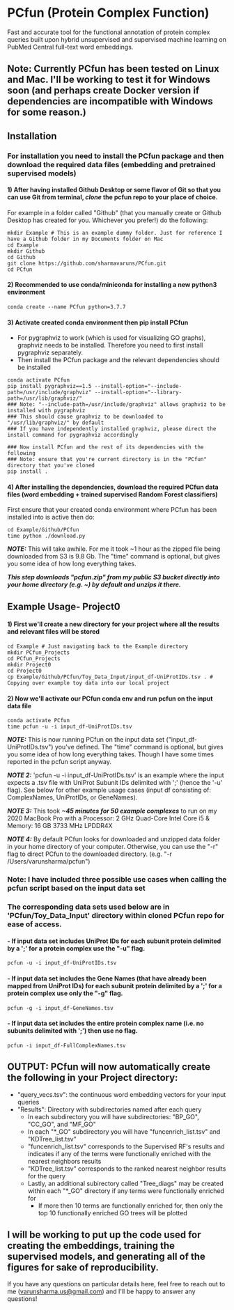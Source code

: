 # PCfun (Protein Complex Function)

Fast and accurate tool for the functional annotation of protein complex queries built upon hybrid unsupervised and supervised machine learning on PubMed Central full-text word embeddings.

## Note: Currently PCfun has been tested on Linux and Mac. I'll be working to test it for Windows soon (and perhaps create Docker version if dependencies are incompatible with Windows for some reason.)

## Installation
### For installation you need to install the PCfun package and then download the required data files (embedding and pretrained supervised models)

#### 1) After having installed Github Desktop or some flavor of Git so that you can use Git from terminal, ***clone*** the pcfun repo to your place of choice.
For example in a folder called "Github" (that you manually create or Github Desktop has created for you. Whichever you prefer!) do the following:
```
mkdir Example # This is an example dummy folder. Just for reference I have a Github folder in my Documents folder on Mac
cd Example
mkdir Github
cd Github
git clone https://github.com/sharmavaruns/PCfun.git
cd PCfun
```

#### 2) Recommended to use conda/miniconda for installing a new python3 environment
```
conda create --name PCfun python=3.7.7
``` 
#### 3) Activate created conda environment then pip install PCfun
- For pygraphviz to work (which is used for visualizing GO graphs), graphviz needs to be installed. Therefore you need to first install pygraphviz separately.
- Then install the PCfun package and the relevant dependencies should be installed
```
conda activate PCfun
pip install pygraphviz==1.5 --install-option="--include-path=/usr/include/graphviz" --install-option="--library-path=/usr/lib/graphviz/"
### Note: "--include-path=/usr/include/graphviz" allows graphviz to be installed with pygraphviz
### This should cause graphviz to be downloaded to "/usr/lib/graphviz/" by default
### If you have independently installed graphviz, please direct the install command for pygraphviz accordingly

### Now install PCfun and the rest of its dependencies with the following
### Note: ensure that you're current directory is in the "PCfun" directory that you've cloned
pip install .
```

#### 4) After installing the dependencies, download the required PCfun data files (word embedding + trained supervised Random Forest classifiers)
First ensure that your created conda environment where PCfun has been installed into is active then do: 
```
cd Example/Github/PCfun
time python ./download.py
```
***NOTE:*** This will take awhile. For me it took ~1 hour as the zipped file being downloaded from S3 is 9.8 Gb.
The "time" command is optional, but gives you some idea of how long everything takes.

***This step downloads "pcfun.zip" from my public S3 bucket directly into your home directory (e.g. ~) by default and unzips it there.***


## Example Usage- Project0
#### 1) First we'll create a new directory for your project where all the results and relevant files will be stored
```
cd Example # Just navigating back to the Example directory
mkdir PCfun_Projects
cd PCfun_Projects
mkdir Project0
cd Project0
cp Example/Github/PCfun/Toy_Data_Input/input_df-UniProtIDs.tsv . # Copying over example toy data into our local project
```
#### 2) Now we'll activate our PCfun conda env and run pcfun on the input data file
```
conda activate PCfun
time pcfun -u -i input_df-UniProtIDs.tsv
```
***NOTE:*** This is now running PCfun on the input data set ("input_df-UniProtIDs.tsv") you've defined.
 The "time" command is optional, but gives you some idea of how long everything takes. Though I have some times reported in the pcfun script anyway.

***NOTE 2:*** 'pcfun -u -i input_df-UniProtIDs.tsv' is an example where the input expects a .tsv file with UniProt Subunit IDs delimited with ';' (hence the '-u' flag).
 See below for other example usage cases (input df consisting of: ComplexNames, UniProtIDs, or GeneNames).

***NOTE 3:*** This took ***~45 minutes for 50 example complexes*** to run on my 2020 MacBook Pro with a Processor: 2 GHz Quad-Core Intel Core i5 & Memory: 16 GB 3733 MHz LPDDR4X

***NOTE 4:*** By default PCfun looks for downloaded and unzipped data folder in your home directory of your computer. Otherwise, you can use the "-r" flag to direct PCfun to the downloaded directory. (e.g. "-r /Users/varunsharma/pcfun")
 
### Note: I have included three possible use cases when calling the pcfun script based on the input data set
### The corresponding data sets used below are in 'PCfun/Toy_Data_Input' directory within cloned PCfun repo for ease of access.
#### - If input data set includes UniProt IDs for each subunit protein delimited by a ';' for a protein complex use the "-u" flag.
```
pcfun -u -i input_df-UniProtIDs.tsv
```

#### - If input data set includes the Gene Names (that have already been mapped from UniProt IDs) for each subunit protein delimited by a ';' for a protein complex use only the "-g" flag.
```
pcfun -g -i input_df-GeneNames.tsv
```

#### - If input data set includes the entire protein complex name (i.e. no subunits delimited with ';') then use no flag.
```
pcfun -i input_df-FullComplexNames.tsv
```

## OUTPUT: PCfun will now automatically create the following in your Project directory:
- "query_vecs.tsv": the continuous word embedding vectors for your input queries
- "Results": Directory with subdirectories named after each query
    - In each subdirectory you will have subdirectories: "BP_GO", "CC_GO", and "MF_GO"
    - In each "*_GO" subdirectory you will have "funcenrich_list.tsv" and "KDTree_list.tsv"
    - "funcenrich_list.tsv" corresponds to the Supervised RF's results and indicates if any of the terms were functionally enriched with the nearest neighbors results
    - "KDTree_list.tsv" corresponds to the ranked nearest neighbor results for the query
    - Lastly, an additional subirectory called "Tree_diags" may be created within each "*_GO" directory if any terms were functionally enriched for
        - If more then 10 terms are functionally enriched for, then only the top 10 functionally enriched GO trees will be plotted


## I will be working to put up the code used for creating the embeddings, training the supervised models, and generating all of the figures for sake of reproducibility.
If you have any questions on particular details here, feel free to reach out to me (varunsharma.us@gmail.com) and I'll be happy to answer any questions! 